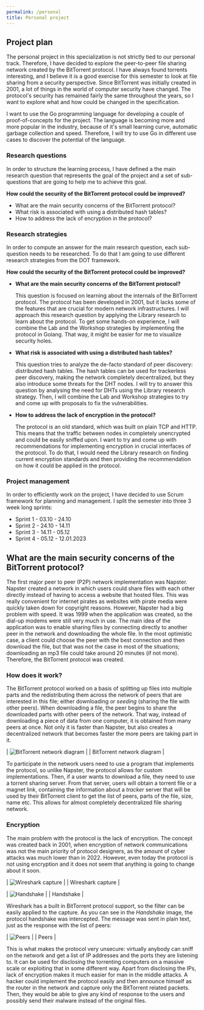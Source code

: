 ```yaml
---
permalink: /personal
title: Personal project
---
```


## Project plan

The personal project in this specialization is not strictly tied to our personal track. Therefore, I have decided to explore the peer-to-peer file
sharing network created by the BitTorrent protocol. I have always found torrents interesting, and I believe it is a good exercise for this semester
to look at file sharing from a security perspective. Since BitTorrent was initially created in 2001, a lot of things in the world of computer
security have changed. The protocol's  security has remained fairly the same throughout the years, so I want to explore what and how could be
changed in the specification.

I want to use the Go programming language for developing a couple of proof-of-concepts for the project. The language is becoming more and more popular
in the industry, because of it's small learning curve, automatic garbage collection and speed. Therefore, I will try to use Go in different use cases to
discover the potential of the language.

### Research questions

In order to structure the learning process, I have defined a the main research question that represents the goal of the project and a set of sub-questions
that are going to help me to achieve this goal.

**How could the security of the BitTorrent protocol could be improved?**

- What are the main security concerns of the BitTorrent protocol?
- What risk is associated with using a distributed hash tables?
- How to address the lack of encryption in the protocol?

### Research strategies

In order to compute an answer for the main research question, each sub-question needs to be researched. To do that I am going to use different research
strategies from the DOT framework.

**How could the security of the BitTorrent protocol could be improved?**

- **What are the main security concerns of the BitTorrent protocol?**

  This question is focused on learning about the internals of the BitTorrent protocol. The protocol has been developed in 2001, but it lacks some of the features that
  are crucial for modern network infrastructures. I will approach this research question by applying the Library research to learn about the protocol. To get some
  hands-on experience, I will combine the Lab and the Workshop strategies by implementing the protocol in Golang. That way, it might be easier for me to visualize 
  security holes.

- **What risk is associated with using a distributed hash tables?**

  This question tries to analyze the de-facto standard of peer discovery: distributed hash tables. The hash tables can be used for trackerless peer discovery, making 
  the network completely decentralized, but they also introduce some threats for the DHT nodes. I will try to answer this question by analysing the need for DHTs using 
  the Library research strategy. Then, I will combine the Lab and Workshop strategies to try and come up with proposals to fix the vulnerabilities.

- **How to address the lack of encryption in the protocol?**

  The protocol is an old standard, which was built on plain TCP and HTTP. This means that the traffic between nodes in completely unencrypted and could be easily sniffed
  upon. I want to try and come up with recommendations for implementing encryption in crucial interfaces of the protocol. To do that, I would need the Library research on
  finding current encryption standards and then providing the recommendation on how it could be applied in the protocol.

### Project management

In order to efficiently work on the project, I have decided to use Scrum framework for planning and management. I split the semester into three 3 week long sprints:

- Sprint 1 - 03.10 - 24.10
- Sprint 2 - 24.10 - 14.11
- Sprint 3 - 14.11 - 05.12
- Sprint 4 - 05.12 - 12.01.2023

## What are the main security concerns of the BitTorrent protocol?

The first major peer to peer (P2P) network implementation was Napster. Napster created a network in which users could share files with each other directly instead
of having to access a website that hosted files. This was really convenient for internet pirates as websites with pirate media were quickly taken down for
copyright reasons. However, Napster had a big problem with speed. It was 1999 when the application was created, so the dial-up modems were still very much in use.
The main idea of the application was to enable sharing files by connecting directly to another peer in the network and downloading the whole file. In the most
optimistic case, a client could choose the peer with the best connection and then download the file, but that was not the case in most of the situations;
downloading an mp3 file could take around 20 minutes (if not more). Therefore, the BitTorrent protocol was created.

### How does it work?

The BitTorrent protocol worked on a basis of splitting up files into multiple parts and the redistributing them across the network of peers that are interested
in this file; either downloading or *seeding* (sharing the file with other peers). When downloading a file, the peer begins to share the downloaded parts with other
peers of the network. That way, instead of downloading a piece of data from one computer, it is obtained from many peers at once. Not only it is faster than Napster,
but also creates a decentralized network that becomes faster the more peers are taking part in it.

| ![BitTorrent network diagram](../assets/img/personal/bittorrent_diagram.png) |
| BitTorrent network diagram |

To participate in the network users need to use a program that implements the protocol, so unlike Napster, the protocol allows for custom implementations. Then,
if a user wants to download a file, they need to use a torrent sharing server. From that server, users will obtain a torrent file or a magnet link, containing
the information about a *tracker* server that will be used by their BitTorrent client to get the list of peers, parts of the file, size, name etc. This allows
for almost completely decentralized file sharing network.

### Encryption

The main problem with the protocol is the lack of encryption. The concept was created back in 2001, when encryption of network communications was not the main
priority of protocol designers, as the amount of cyber attacks was much lower than in 2022. However, even today the protocol is not using encryption and it
does not seem that anything is going to change about it soon.


| ![Wireshark capture](../assets/img/personal/bt_capture.png) |
| Wireshark capture |

| ![Handshake](../assets/img/personal/handshake.png) |
| Handshake |

Wireshark has a built in BitTorrent protocol support, so the filter can be easily applied to the capture. As you can see in the *Handshake* image, the protocol
handshake was intercepted. The message was sent in plain text, just as the response with the list of peers:

| ![Peers](../assets/img/personal/bt_peers_capture.png) |
| Peers |

This is what makes the protocol very unsecure: virtually anybody can sniff on the network and get a list of IP addresses and the ports they are listening to. It
can be used for disclosing the torrenting computers on a massive scale or exploiting that in some different way. Apart from disclosing the IPs, lack of encryption
makes it much easier for man in the middle attacks. A hacker could implement the protocol easily and then announce himself as the router in the network and capture
only the BitTorrent related packets. Then, they would be able to give any kind of response to the users and possibly send their malware instead of the original
files.
